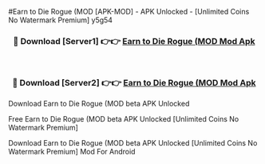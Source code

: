 #Earn to Die Rogue (MOD [APK-MOD] - APK Unlocked - [Unlimited Coins No Watermark Premium] y5g54



<div align="center">

<h3>🔴 Download [Server1] 👉👉 <a href="https://momento.my/?title=Earn_to_Die_Rogue_(MOD">Earn to Die Rogue (MOD Mod Apk</a></h3><br>

<h3>🔴 Download [Server2] 👉👉 <a href="https://momento.my/?title=Earn_to_Die_Rogue_(MOD">Earn to Die Rogue (MOD Mod Apk</a></h3>
</div>



Download Earn to Die Rogue (MOD beta APK Unlocked

Free Earn to Die Rogue (MOD beta APK Unlocked [Unlimited Coins No Watermark Premium]

Download Earn to Die Rogue (MOD beta APK Unlocked [Unlimited Coins No Watermark Premium] Mod For Android
